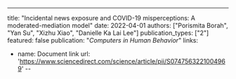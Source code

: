 ---
title: "Incidental news exposure and COVID-19 misperceptions: A moderated-mediation model"
date: 2022-04-01
authors: ["Porismita Borah", "Yan Su", "Xizhu Xiao", "Danielle Ka Lai Lee"]
publication_types: ["2"]
featured: false
publication: "*Computers in Human Behavior*"
links:
  - name: Document link
    url: 'https://www.sciencedirect.com/science/article/pii/S0747563221004969'
--

